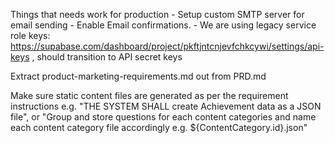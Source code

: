 
Things that needs work for production
    - Setup custom SMTP server for email sending
    - Enable Email confirmations.
    - We are using legacy service role keys: https://supabase.com/dashboard/project/pkftjntcnjevfchkcywi/settings/api-keys , should transition to API secret keys 


Extract product-marketing-requirements.md out from PRD.md 


Make sure static content files are generated as per the requirement instructions e.g. "THE SYSTEM SHALL create Achievement data as a JSON file", or "Group and store questions for each content categories and name each content category file accordingly e.g. ${ContentCategory.id}.json" 